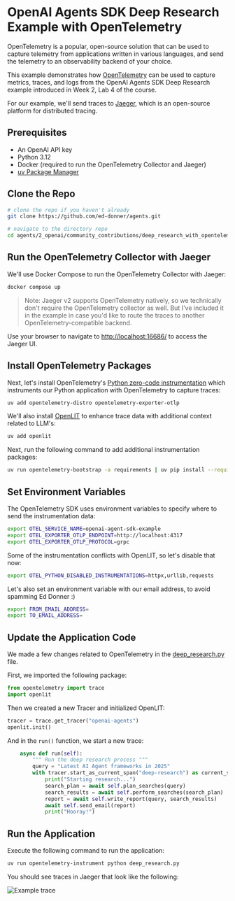 # OpenAI Agents SDK Deep Research Example with OpenTelemetry

OpenTelemetry is a popular, open-source solution that can be used to capture telemetry 
from applications written in various languages, and send the telemetry to an 
observability backend of your choice. 

This example demonstrates how [OpenTelemetry](https://opentelemetry.io/) 
can be used to capture metrics, traces, and logs from the OpenAI Agents SDK Deep Research 
example introduced in Week 2, Lab 4 of the course. 

For our example, we'll send traces to [Jaeger](https://www.jaegertracing.io/), which is an 
open-source platform for distributed tracing. 

## Prerequisites

* An OpenAI API key
* Python 3.12
* Docker (required to run the OpenTelemetry Collector and Jaeger)
* [uv Package Manager](https://docs.astral.sh/uv/guides/install-python/#installing-a-specific-version)

## Clone the Repo

``` bash
# clone the repo if you haven't already
git clone https://github.com/ed-donner/agents.git

# navigate to the directory repo
cd agents/2_openai/community_contributions/deep_research_with_opentelemetry
```

## Run the OpenTelemetry Collector with Jaeger 

We'll use Docker Compose to run the OpenTelemetry Collector with Jaeger: 

``` bash
docker compose up
```

> Note: Jaeger v2 supports OpenTelemetry natively, so we technically don't require the 
> OpenTelemetry collector as well.  But I've included it in the example in case you'd 
> like to route the traces to another OpenTelemetry-compatible backend. 

Use your browser to navigate to [http://localhost:16686/](http://localhost:16686/) to access the Jaeger UI. 

## Install OpenTelemetry Packages 

Next, let's install OpenTelemetry's [Python zero-code instrumentation](https://opentelemetry.io/docs/zero-code/python/) 
which instruments our Python application with OpenTelemetry to capture traces: 

``` bash
uv add opentelemetry-distro opentelemetry-exporter-otlp
```

We'll also install [OpenLIT](https://openlit.io/) to enhance trace data with additional context 
related to LLM's: 

``` bash
uv add openlit
```

Next, run the following command to add additional instrumentation packages:

``` bash
uv run opentelemetry-bootstrap -a requirements | uv pip install --requirement -
```

## Set Environment Variables

The OpenTelemetry SDK uses environment variables to specify where to send the instrumentation data: 

``` bash
export OTEL_SERVICE_NAME=openai-agent-sdk-example
export OTEL_EXPORTER_OTLP_ENDPOINT=http://localhost:4317
export OTEL_EXPORTER_OTLP_PROTOCOL=grpc
```

Some of the instrumentation conflicts with OpenLIT, so let's disable that now: 

``` bash
export OTEL_PYTHON_DISABLED_INSTRUMENTATIONS=httpx,urllib,requests
```

Let's also set an environment variable with our email address, to avoid spamming Ed Donner :) 

``` bash
export FROM_EMAIL_ADDRESS=
export TO_EMAIL_ADDRESS=
```

## Update the Application Code 

We made a few changes related to OpenTelemetry in the [deep_research.py](./deep_research.py) file. 

First, we imported the following package: 

``` py
from opentelemetry import trace
import openlit
```

Then we created a new Tracer and initialized OpenLIT: 

``` py
tracer = trace.get_tracer("openai-agents")
openlit.init()
```

And in the `run()` function, we start a new trace: 

``` py
    async def run(self):
        """ Run the deep research process """
        query = "Latest AI Agent frameworks in 2025"
        with tracer.start_as_current_span("deep-research") as current_span:
            print("Starting research...")
            search_plan = await self.plan_searches(query)
            search_results = await self.perform_searches(search_plan)
            report = await self.write_report(query, search_results)
            await self.send_email(report)  
            print("Hooray!")
```

## Run the Application

Execute the following command to run the application:

``` bash
uv run opentelemetry-instrument python deep_research.py
```

You should see traces in Jaeger that look like the following:

![Example trace](./images/trace.png)
